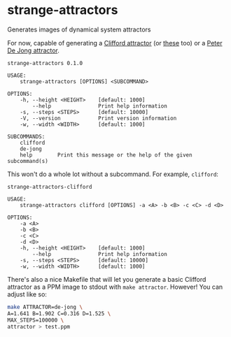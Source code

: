 # strange-attractors
Generates images of dynamical system attractors

For now, capable of generating a [Clifford attractor](https://blbadger.github.io/clifford-attractor.html) (or [these](http://paulbourke.net/fractals/clifford/) too) or a [Peter De Jong attractor](http://paulbourke.net/fractals/peterdejong/).

```
strange-attractors 0.1.0

USAGE:
    strange-attractors [OPTIONS] <SUBCOMMAND>

OPTIONS:
    -h, --height <HEIGHT>    [default: 1000]
        --help               Print help information
    -s, --steps <STEPS>      [default: 10000]
    -V, --version            Print version information
    -w, --width <WIDTH>      [default: 1000]

SUBCOMMANDS:
    clifford    
    de-jong     
    help        Print this message or the help of the given subcommand(s)
```

This won't do a whole lot without a subcommand.  For example, `clifford`:

```
strange-attractors-clifford 

USAGE:
    strange-attractors clifford [OPTIONS] -a <A> -b <B> -c <C> -d <D>

OPTIONS:
    -a <A>                   
    -b <B>                   
    -c <C>                   
    -d <D>                   
    -h, --height <HEIGHT>    [default: 1000]
        --help               Print help information
    -s, --steps <STEPS>      [default: 10000]
    -w, --width <WIDTH>      [default: 1000]
```

There's also a nice Makefile that will let you generate a basic Clifford attractor as a PPM image to stdout with `make attractor`. However! You can adjust like so:

```bash
make ATTRACTOR=de-jong \
A=1.641 B=1.902 C=0.316 D=1.525 \
MAX_STEPS=100000 \
attractor > test.ppm
```